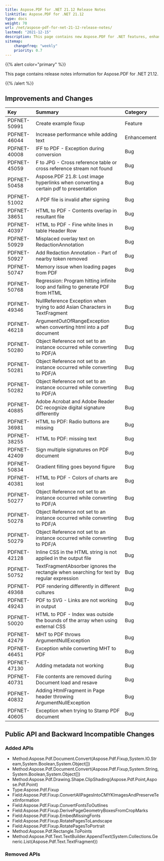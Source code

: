 ```yaml
---
title: Aspose.PDF for .NET 21.12 Release Notes
linktitle: Aspose.PDF for .NET 21.12
type: docs
weight: 70
url: /net/aspose-pdf-for-net-21-12-release-notes/
lastmod: "2021-12-15"
description: This page contains new Aspose.PDF for .NET features, enhancement, and bug fixes in 2021, version 21.12. 
sitemap:
    changefreq: "weekly"
    priority: 0.7
---
```


{{% alert color="primary" %}}

This page contains release notes information for Aspose.PDF for .NET 21.12.

{{% /alert %}} 

## Improvements and Changes

|**Key**|**Summary**|**Category**|
| :- | :- | :- |
|PDFNET-50991|Create example fixup|Feature|
|PDFNET-46044|Increase performance while adding text|Enhancement|
|PDFNET-40008|IFF to PDF - Exception during conversion|Bug|
|PDFNET-45059|F to JPG - Cross reference table or cross reference stream not found|Bug|
|PDFNET-50458|Aspose.PDF 21.8: Lost image hyperlinks when converting a certain pdf to presentation|Bug|
|PDFNET-51002|A PDF file is invalid after signing|Bug|
|PDFNET-38651|HTML to PDF - Contents overlap in resultant file|Bug|
|PDFNET-40397|HTML to PDF - Fine white lines in table Header Row|Bug|
|PDFNET-50929|Misplaced overlay text on RedactionAnnotation|Bug|
|PDFNET-50927|Add Redaction Annotation - Part of nearby token removed|Bug|
|PDFNET-50747|Memory issue when loading pages from PDF|Bug|
|PDFNET-50768|Regression: Program hitting infinite loop and failing to generate PDF from HTML|Bug|
|PDFNET-49346|NullReference Exception when trying to add Asian Characters in TextFragment|Bug|
|PDFNET-46218|ArgumentOutOfRangeException when converting html into a pdf document|Bug|
|PDFNET-50280|Object Reference not set to an instance occurred while converting to PDF/A|Bug|
|PDFNET-50281|Object Reference not set to an instance occurred while converting to PDF/A|Bug|
|PDFNET-50282|Object Reference not set to an instance occurred while converting to PDF/A|Bug|
|PDFNET-40885|Adobe Acrobat and Adobe Reader DC recognize digital signature differently|Bug|
|PDFNET-36981|HTML to PDF: Radio buttons are missing|Bug|
|PDFNET-38255|HTML to PDF: missing text|Bug|
|PDFNET-42409|Sign multiple signatures on PDF document|Bug|
|PDFNET-50834|Gradient filling goes beyond figure|Bug|
|PDFNET-40381|HTML to PDF - Colors of charts are lost|Bug|
|PDFNET-50277|Object Reference not set to an instance occurred while converting to PDF/A|Bug|
|PDFNET-50278|Object Reference not set to an instance occurred while converting to PDF/A|Bug|
|PDFNET-50279|Object Reference not set to an instance occurred while converting to PDF/A|Bug|
|PDFNET-42128|Inline CSS in the HTML string is not applied in the output file|Bug|
|PDFNET-50752|TextFragmentAbsorber ignores the rectangle when searching for text by regular expression|Bug|
|PDFNET-49368|PDF rendering differently in different cultures|Bug|
|PDFNET-49243|PDF to SVG - Links are not working in output|Bug|
|PDFNET-50020|HTML to PDF - Index was outside the bounds of the array when using external CSS|Bug|
|PDFNET-42479|MHT to PDF throws ArgumentNullException|Bug|
|PDFNET-46451|Exception while converting MHT to PDF|Bug|
|PDFNET-47130|Adding metadata not working|Bug|
|PDFNET-40731|File contents are removed during Document load and resave|Bug|
|PDFNET-40832|Adding HtmlFragment in Page header throwing ArgumentNullException|Bug|
|PDFNET-40605|Exception when trying to Stamp PDF document|Bug|


## Public API and Backward Incompatible Changes

### Added APIs

* Method:Aspose.Pdf.Document.Convert(Aspose.Pdf.Fixup,System.IO.Stream,System.Boolean,System.Object[])
* Method:Aspose.Pdf.Document.Convert(Aspose.Pdf.Fixup,System.String,System.Boolean,System.Object[])
* Method:Aspose.Pdf.Drawing.Shape.ClipShading(Aspose.Pdf.Point,Aspose.Pdf.Point)
* Type:Aspose.Pdf.Fixup
* Field:Aspose.Pdf.Fixup.ConvertAllPagesIntoCMYKImagesAndPreserveTextInformation
* Field:Aspose.Pdf.Fixup.ConvertFontsToOutlines
* Field:Aspose.Pdf.Fixup.DerivePageGeometryBoxesFromCropMarks
* Field:Aspose.Pdf.Fixup.EmbedMissingFonts
* Field:Aspose.Pdf.Fixup.RotatePagesToLandscape
* Field:Aspose.Pdf.Fixup.RotatePagesToPortrait
* Method:Aspose.Pdf.Rectangle.ToPoints
* Method:Aspose.Pdf.Text.TextBuilder.AppendText(System.Collections.Generic.List{Aspose.Pdf.Text.TextFragment})

### Removed APIs
